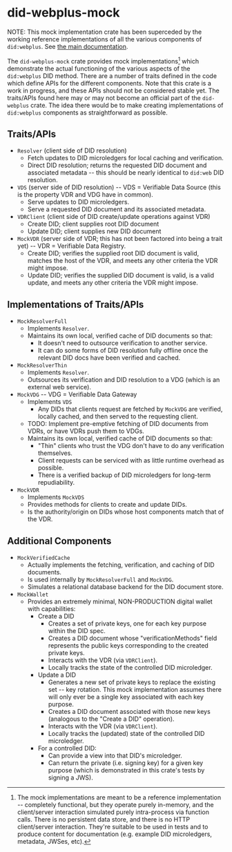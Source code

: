 # did-webplus-mock

NOTE: This mock implementation crate has been superceded by the working reference implementations of all the various components of `did:webplus`.  See [the main documentation](../README.md).

The `did-webplus-mock` crate provides mock implementations[^1] which demonstrate the actual functioning of the various aspects of the `did:webplus` DID method.  There are a number of traits defined in the code which define APIs for the different components.  Note that this crate is a work in progress, and these APIs should not be considered stable yet.  The traits/APIs found here may or may not become an official part of the `did-webplus` crate.  The idea there would be to make creating implementations of `did:webplus` components as straightforward as possible.

[^1]: The mock implementations are meant to be a reference implementation -- completely functional, but they operate purely in-memory, and the client/server interaction simulated purely intra-process via function calls.  There is no persistent data store, and there is no HTTP client/server interaction.  They're suitable to be used in tests and to produce content for documentation (e.g. example DID microledgers, metadata, JWSes, etc).

## Traits/APIs

-   `Resolver` (client side of DID resolution)
    -   Fetch updates to DID microledgers for local caching and verification.
    -   Direct DID resolution; returns the requested DID document and associated metadata -- this should be nearly identical to `did:web` DID resolution.
-   `VDS` (server side of DID resolution) -- VDS = Verifiable Data Source (this is the property VDR and VDG have in common).
    -   Serve updates to DID microledgers.
    -   Serve a requested DID document and its associated metadata.
-   `VDRClient` (client side of DID create/update operations against VDR)
    -   Create DID; client supplies root DID document
    -   Update DID; client supplies new DID document
-   `MockVDR` (server side of VDR; this has not been factored into being a trait yet) -- VDR = Verifiable Data Registry.
    -   Create DID; verifies the supplied root DID document is valid, matches the host of the VDR, and meets any other criteria the VDR might impose.
    -   Update DID; verifies the supplied DID document is valid, is a valid update, and meets any other criteria the VDR might impose.

## Implementations of Traits/APIs

-   `MockResolverFull`
    -   Implements `Resolver`.
    -   Maintains its own local, verified cache of DID documents so that:
        -   It doesn't need to outsource verification to another service.
        -   It can do some forms of DID resolution fully offline once the relevant DID docs have been verified and cached.
-   `MockResolverThin`
    -   Implements `Resolver`.
    -   Outsources its verification and DID resolution to a VDG (which is an external web service).
-   `MockVDG` -- VDG = Verifiable Data Gateway
    -   Implements `VDS`
        -   Any DIDs that clients request are fetched by `MockVDG` are verified, locally cached, and then served to the requesting client.
    -   TODO: Implement pre-emptive fetching of DID documents from VDRs, or have VDRs push them to VDGs.
    -   Maintains its own local, verified cache of DID documents so that:
        -   "Thin" clients who trust the VDG don't have to do any verification themselves.
        -   Client requests can be serviced with as little runtime overhead as possible.
        -   There is a verified backup of DID microledgers for long-term repudiability.
-   `MockVDR`
    -   Implements `MockVDS`
    -   Provides methods for clients to create and update DIDs.
    -   Is the authority/origin on DIDs whose host components match that of the VDR.

## Additional Components

-   `MockVerifiedCache`
    -   Actually implements the fetching, verification, and caching of DID documents.
    -   Is used internally by `MockResolverFull` and `MockVDG`.
    -   Simulates a relational database backend for the DID document store.
-   `MockWallet`
    -   Provides an extremely minimal, NON-PRODUCTION digital wallet with capabilities:
        -   Create a DID
            -   Creates a set of private keys, one for each key purpose within the DID spec.
            -   Creates a DID document whose "verificationMethods" field represents the public keys corresponding to the created private keys.
            -   Interacts with the VDR (via `VDRClient`).
            -   Locally tracks the state of the controlled DID microledger.
        -   Update a DID
            -   Generates a new set of private keys to replace the existing set -- key rotation.  This mock implementation assumes there will only ever be a single key associated with each key purpose.
            -   Creates a DID document associated with those new keys (analogous to the "Create a DID" operation).
            -   Interacts with the VDR (via `VDRClient`).
            -   Locally tracks the (updated) state of the controlled DID microledger.
        -   For a controlled DID:
            -   Can provide a view into that DID's microledger.
            -   Can return the private (i.e. signing key) for a given key purpose (which is demonstrated in this crate's tests by signing a JWS).

